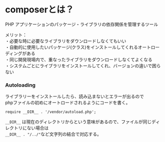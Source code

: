 # composerとは？
PHP アプリケーションのパッケージ・ライブラリの依存関係を管理するツール  
  
メリット：  
・必要な時に必要なライブラリをダウンロードしなくてもいい  
・自動的に使用したいパッケージ(クラス)をインストールしてくれるオートローディングがある  
・同じ開発現場内で、重なったライブラリをダウンロードしなくてよくなる  
・システムごとにライブラリをインストールしてくれ、バージョンの違いで困らない  

### Autoloading
ライブラリーをインストールしたら、読み込まないとエラーが出るので  
phpファイルの初めにオートロードされるようにコードを書く。
```
require __DIR__ . '/vendor/autoload.php';
```
```__DIR__``` は現在のディレクトリからという意味があるので、ファイルが同じディレクトリにない場合は  
```__DIR__ . "/../"```など文字列の結合で対応する。
